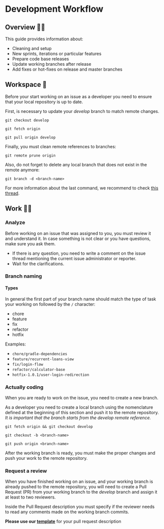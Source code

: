 # Development Workflow

## Overview ✌🏻

This guide provides information about:

* Cleaning and setup
* New sprints, iterations or particular features
* Prepare code base releases
* Update working branches after release
* Add fixes or hot-fixes on release and master branches

## Workspace 🧽

Before your start working on an issue as a developer you need to ensure that your local repository is up to date.

First, is necessary to update your *develop* branch to match remote changes.

```shell
git checkout develop
```

```shell
git fetch origin
```

```shell
git pull origin develop
```

Finally, you must clean remote references to branches:

```shell
git remote prune origin
```

Also, do not forget to delete any local branch that does not exist in the remote anymore:

```shell
git branch -d <branch-name>
```

For more information about the last command, we recommend to check [this thread](http://stackoverflow.com/questions/4040717/git-remote-prune-didnt-show-as-many-pruned-branches-as-i-expected).

## Work 💪🏻

### Analyze

Before working on an issue that was assigned to you, you must review it and understand it. In case something is not clear or you have questions, make sure you ask them.

* If there is any question, you need to write a comment on the issue thread mentioning the current issue administrator or reporter.
* Wait for the clarifications.

### Branch naming 

#### Types

In general the first part of your branch name should match the type of task your working on followed by the `/` character:

* chore
* feature
* fix
* refactor
* hotfix

Examples:

* `chore/gradle-dependencies`
* `feature/recurrent-loans-view`
* `fix/login-flow`
* `refactor/calculator-base`
* `hotfix-1.0.1/user-login-redirection`

### Actually coding 

When you are ready to work on the issue, you need to create a new branch. 

As a developer you need to create a local branch using the nomenclature defined at the beginning of this section and push it to the remote repository. *It is important that the branch starts from the develop remote reference.*

```shell
git fetch origin && git checkout develop
```

```shell
git checkout -b <branch-name>
```

```shell
git push origin <branch-name>
```

After the working branch is ready, you must make the proper changes and push your work to the remote repository.

### Request a review

When you have finished working on an issue, and your working branch is already pushed to the remote repository, you will need to create a Pull Request (PR) from your working branch to the *develop* branch and assign it at least to two reviewers.

Inside the Pull Request description you must specify if the reviewer needs to read any comments made on the working branch commits. 

**Please use our [template](https://github.com/yellowme/youst-kotlin/blob/master/.github/PULL_REQUEST_TEMPLATE.md)** for your pull request description